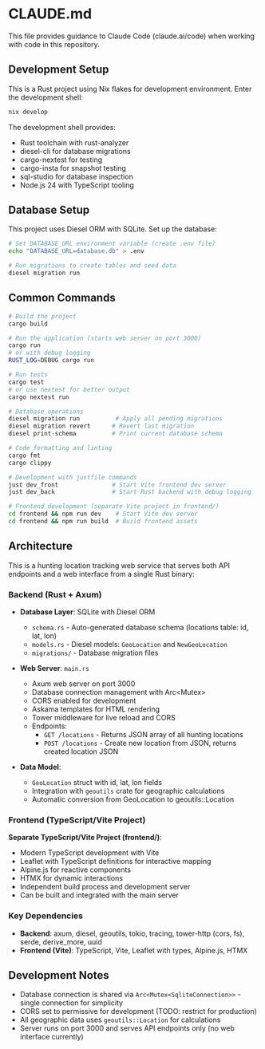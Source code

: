 # CLAUDE.md

This file provides guidance to Claude Code (claude.ai/code) when working with code in this repository.

## Development Setup

This is a Rust project using Nix flakes for development environment. Enter the development shell:

```bash
nix develop
```

The development shell provides:

- Rust toolchain with rust-analyzer
- diesel-cli for database migrations
- cargo-nextest for testing
- cargo-insta for snapshot testing
- sql-studio for database inspection
- Node.js 24 with TypeScript tooling

## Database Setup

This project uses Diesel ORM with SQLite. Set up the database:

```bash
# Set DATABASE_URL environment variable (create .env file)
echo "DATABASE_URL=database.db" > .env

# Run migrations to create tables and seed data
diesel migration run
```

## Common Commands

```bash
# Build the project
cargo build

# Run the application (starts web server on port 3000)
cargo run
# or with debug logging
RUST_LOG=DEBUG cargo run

# Run tests
cargo test
# or use nextest for better output
cargo nextest run

# Database operations
diesel migration run          # Apply all pending migrations
diesel migration revert      # Revert last migration
diesel print-schema          # Print current database schema

# Code formatting and linting
cargo fmt
cargo clippy

# Development with justfile commands
just dev_front               # Start Vite frontend dev server
just dev_back                # Start Rust backend with debug logging

# Frontend development (separate Vite project in frontend/)
cd frontend && npm run dev    # Start Vite dev server
cd frontend && npm run build  # Build frontend assets
```

## Architecture

This is a hunting location tracking web service that serves both API endpoints and a web interface from a single Rust binary:

### Backend (Rust + Axum)
- **Database Layer**: SQLite with Diesel ORM
  - `schema.rs` - Auto-generated database schema (locations table: id, lat, lon)
  - `models.rs` - Diesel models: `GeoLocation` and `NewGeoLocation`
  - `migrations/` - Database migration files

- **Web Server**: `main.rs`
  - Axum web server on port 3000
  - Database connection management with Arc<Mutex<SqliteConnection>>
  - CORS enabled for development
  - Askama templates for HTML rendering
  - Tower middleware for live reload and CORS
  - Endpoints:
    - `GET /locations` - Returns JSON array of all hunting locations
    - `POST /locations` - Create new location from JSON, returns created location JSON

- **Data Model**:
  - `GeoLocation` struct with id, lat, lon fields
  - Integration with `geoutils` crate for geographic calculations
  - Automatic conversion from GeoLocation to geoutils::Location

### Frontend (TypeScript/Vite Project)
**Separate TypeScript/Vite Project (frontend/)**:
- Modern TypeScript development with Vite
- Leaflet with TypeScript definitions for interactive mapping
- Alpine.js for reactive components
- HTMX for dynamic interactions
- Independent build process and development server
- Can be built and integrated with the main server

### Key Dependencies
- **Backend**: axum, diesel, geoutils, tokio, tracing, tower-http (cors, fs), serde, derive_more, uuid
- **Frontend (Vite)**: TypeScript, Vite, Leaflet with types, Alpine.js, HTMX

## Development Notes
- Database connection is shared via `Arc<Mutex<SqliteConnection>>` - single connection for simplicity
- CORS set to permissive for development (TODO: restrict for production)
- All geographic data uses `geoutils::Location` for calculations
- Server runs on port 3000 and serves API endpoints only (no web interface currently)
